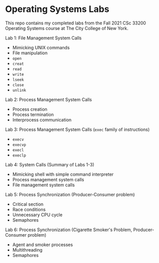 # Operating Systems Labs

This repo contains my completed labs from the Fall 2021 CSc 33200 Operating Systems course at The City College of New York.

Lab 1: File Management System Calls

- Mimicking UNIX commands
- File manipulation
- `open`
- `creat`
- `read`
- `write`
- `lseek`
- `close`
- `unlink`

Lab 2: Process Management System Calls

- Process creation
- Process termination
- Interprocess communication

Lab 3: Process Management System Calls (`exec` family of instructions)

- `execv`
- `execvp`
- `execl`
- `execlp`

Lab 4: System Calls (Summary of Labs 1-3)

- Mimicking shell with simple command interpreter
- Process management system calls
- File management system calls

Lab 5: Process Synchronization (Producer-Consumer problem)

- Critical section
- Race conditions
- Unnecessary CPU cycle
- Semaphores

Lab 6: Process Synchronization (Cigarette Smoker's Problem, Producer-Consumer problem)

- Agent and smoker processes
- Multithreading
- Semaphores
